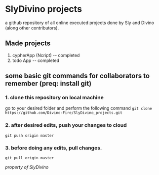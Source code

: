 # SlyDivino projects
 a github repository of all online executed projects done by Sly and Divino (along other contributors).

## Made projects
1. cypherApp (Ncript) -- completed
2. todo App -- completed

## some basic git commands for collaborators to remember (preq: install git)

### 1. clone this repository on local machine 
go to your desired folder and perform the following command
`git clone https://github.com/Divino-Fire/SlyDivino_projects.git`

### 2. after desired edits, push your changes to cloud
`git push origin master`

### 3. before doing any edits, pull changes.
`git pull origin master`


*property of SlyDivino*
